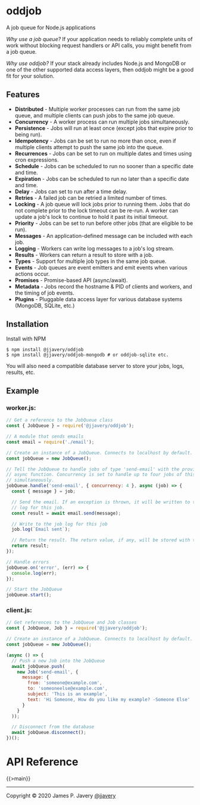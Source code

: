 # oddjob

A job queue for Node.js applications

*Why use a job queue?* If your application needs to reliably complete units of work without blocking request handlers or API calls, you might benefit from a job queue.

*Why use oddjob?* If your stack already includes Node.js and MongoDB or one of the other supported data access layers, then oddjob might be a good fit for your solution.

## Features

* **Distributed** - Multiple worker processes can run from the same job queue, and multiple clients can push jobs to the same job queue.
* **Concurrency** - A worker process can run multiple jobs simultaneously.
* **Persistence** - Jobs will run at least once (except jobs that expire prior to being run).
* **Idempotency** - Jobs can be set to run no more than once, even if multiple clients attempt to push the same job into the queue.
* **Recurrences** - Jobs can be set to run on multiple dates and times using cron expressions.
* **Schedule** - Jobs can be scheduled to run no sooner than a specific date and time.
* **Expiration** - Jobs can be scheduled to run no later than a specific date and time.
* **Delay** - Jobs can set to run after a time delay.
* **Retries** - A failed job can be retried a limited number of times.
* **Locking** - A job queue will lock jobs prior to running them. Jobs that do not complete prior to the lock timeout can be re-run. A worker can update a job's lock to continue to hold it past its initial timeout.
* **Priority** - Jobs can be set to run before other jobs (that are eligible to be run).
* **Messages** - An application-defined message can be included with each job.
* **Logging** - Workers can write log messages to a job's log stream.
* **Results** - Workers can return a result to store with a job.
* **Types** - Support for multiple job types in the same job queue.
* **Events** - Job queues are event emitters and emit events when various actions occur.
* **Promises** - Promise-based API (async/await).
* **Metadata** - Jobs record the hostname &amp; PID of clients and workers, and the timing of job events.
* **Plugins** - Pluggable data access layer for various database systems (MongoDB, SQLite, etc.)

## Installation

Install with NPM

```shell
$ npm install @jjavery/oddjob
$ npm install @jjavery/oddjob-mongodb # or oddjob-sqlite etc.
```

You will also need a compatible database server to store your jobs, logs, results, etc.

## Example

### worker.js:

```javascript
// Get a reference to the JobQueue class
const { JobQueue } = require('@jjavery/oddjob');

// A module that sends emails
const email = require('./email');

// Create an instance of a JobQueue. Connects to localhost by default.
const jobQueue = new JobQueue();

// Tell the JobQueue to handle jobs of type 'send-email' with the provided
// async function. Concurrency is set to handle up to four jobs of this type
// simultaneously.
jobQueue.handle('send-email', { concurrency: 4 }, async (job) => {
  const { message } = job;

  // Send the email. If an exception is thrown, it will be written to the job
  // log for this job.
  const result = await email.send(message);

  // Write to the job log for this job
  job.log(`Email sent`);

  // Return the result. The return value, if any, will be stored with the job.
  return result;
});

// Handle errors
jobQueue.on('error', (err) => {
  console.log(err);
});

// Start the JobQueue
jobQueue.start();
```

### client.js:

```javascript
// Get references to the JobQueue and Job classes
const { JobQueue, Job } = require('@jjavery/oddjob');

// Create an instance of a JobQueue. Connects to localhost by default.
const jobQueue = new JobQueue();

(async () => {
  // Push a new Job into the JobQueue
  await jobQueue.push(
    new Job('send-email', {
      message: {
        from: 'someone@example.com',
        to: 'someoneelse@example.com',
        subject: 'This is an example',
        text: 'Hi Someone, How do you like my example? -Someone Else'
      }
    }
  ));

  // Disconnect from the database
  await jobQueue.disconnect();
})();

```

# API Reference

{{>main}}

* * *

Copyright &copy; 2020 James P. Javery [@jjavery](https://github.com/jjavery)
